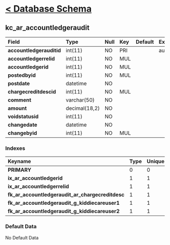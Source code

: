 # [< Database Schema](DatabaseSchema.md) #

## kc\_ar\_accountledgeraudit ##
| **Field** | Type | Null | Key | Default | Extra | Comment |
|:----------|:-----|:-----|:----|:--------|:------|:--------|
| **accountledgerauditid** | int(11) | NO   | PRI |         | auto\_increment |         |
| **accountledgerrelid** | int(11) | NO   | MUL |         |       |         |
| **accountledgerid** | int(11) | NO   | MUL |         |       |         |
| **postedbyid** | int(11) | NO   | MUL |         |       |         |
| **postdate** | datetime | NO   |     |         |       |         |
| **chargecreditdescid** | int(11) | NO   | MUL |         |       |         |
| **comment** | varchar(50) | NO   |     |         |       |         |
| **amount** | decimal(18,2) | NO   |     |         |       |         |
| **voidstatusid** | int(11) | NO   |     |         |       |         |
| **changedate** | datetime | NO   |     |         |       |         |
| **changebyid** | int(11) | NO   | MUL |         |       |         |


### Indexes ###
| **Keyname** | Type | Unique | Packed | Column | Seq | Cardinality | Collation | Null | Comment |
|:------------|:-----|:-------|:-------|:-------|:----|:------------|:----------|:-----|:--------|
| **PRIMARY** | 0    | 0      | 0      | accountledgerauditid | 1   | 0           | A         | 0    | 0       |
| **ix\_ar\_accountledgerid** | 1    | 1      | 1      | accountledgerid | 1   |             | A         | 1    | 1       |
| **ix\_ar\_accountledgerrelid** | 1    | 1      | 1      | accountledgerrelid | 1   |             | A         | 1    | 1       |
| **fk\_ar\_accountledgeraudit\_ar\_chargecreditdesc** | 1    | 1      | 1      | chargecreditdescid | 1   |             | A         | 1    | 1       |
| **fk\_ar\_accountledgeraudit\_g\_kiddiecareuser1** | 1    | 1      | 1      | postedbyid | 1   |             | A         | 1    | 1       |
| **fk\_ar\_accountledgeraudit\_g\_kiddiecareuser2** | 1    | 1      | 1      | changebyid | 1   |             | A         | 1    | 1       |


### Default Data ###
No Default Data
